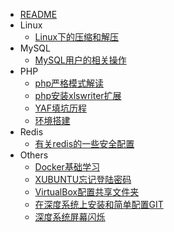 * [README](/README.md)
* Linux
   * [Linux下的压缩和解压](/linux/Linux下的压缩和解压.md)
* MySQL
   * [MySQL用户的相关操作](/mysql/MySQL用户的相关操作.md)
* PHP
   * [php严格模式解读](/php/php严格模式解读.md)
   * [php安装xlswriter扩展](/php/php安装xlswriter扩展.md)
   * [YAF填坑历程](/php/YAF填坑历程.md)
   * [环境搭建](/php/环境搭建.md)
* Redis
   * [有关redis的一些安全配置](/redis/有关redis的一些安全配置.md)
* Others
   * [Docker基础学习](/others/Docker基础学习.md)
   * [XUBUNTU忘记登陆密码](/others/XUBUNTU忘记登陆密码.md)
   * [VirtualBox配置共享文件夹](/others/VirtualBox配置共享文件夹.md)
   * [在深度系统上安装和简单配置GIT](/others/在深度系统上安装和简单配置GIT.md)
   * [深度系统屏幕闪烁](/others/深度系统屏幕闪烁.md)